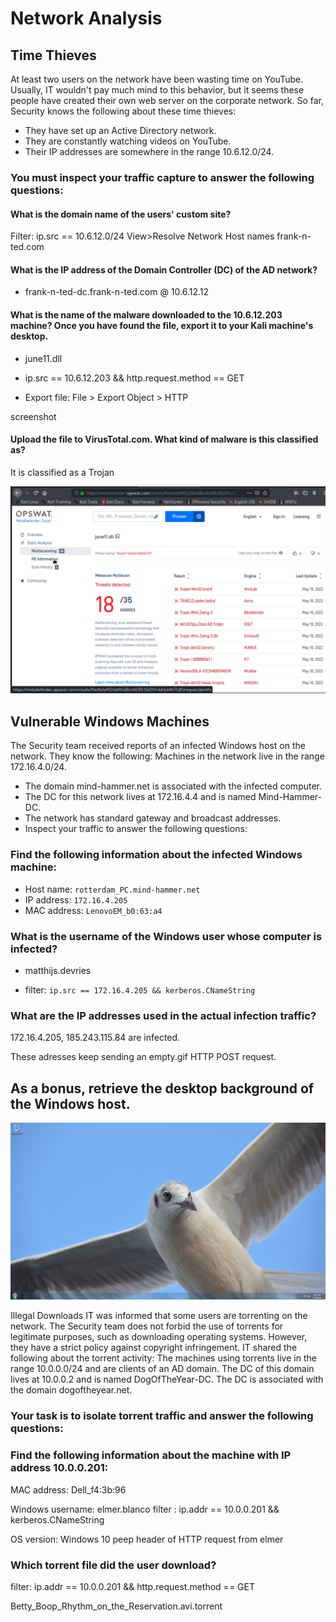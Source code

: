 # Network Analysis

## Time Thieves

At least two users on the network have been wasting time on YouTube. Usually, IT wouldn't pay much mind to this behavior, but it seems these people have created their own web server on the corporate network. So far, Security knows the following about these time thieves:
   
   - They have set up an Active Directory network.
   - They are constantly watching videos on YouTube.
   - Their IP addresses are somewhere in the range 10.6.12.0/24.

### You must inspect your traffic capture to answer the following questions:

 #### What is the domain name of the users' custom site?

 Filter: ip.src == 10.6.12.0/24 
 View>Resolve Network Host names 
 frank-n-ted.com
 
 #### What is the IP address of the Domain Controller (DC) of the AD network?

   - frank-n-ted-dc.frank-n-ted.com @ 10.6.12.12

 #### What is the name of the malware downloaded to the 10.6.12.203 machine? Once you have found the file, export it to your Kali machine's desktop.

   - june11.dll
   
   - ip.src == 10.6.12.203 && http.request.method == GET
 
   - Export file: File > Export Object > HTTP

screenshot

 
 #### Upload the file to VirusTotal.com. What kind of malware is this classified as?
 
 It is classified as a Trojan
 
 ![Virus Analysis](/Images/VirusTotal.png)
 
## Vulnerable Windows Machines
The Security team received reports of an infected Windows host on the network. They know the following:
Machines in the network live in the range 172.16.4.0/24.
  - The domain mind-hammer.net is associated with the infected computer.
  - The DC for this network lives at 172.16.4.4 and is named Mind-Hammer-DC.
  - The network has standard gateway and broadcast addresses.
  - Inspect your traffic to answer the following questions:
### Find the following information about the infected Windows machine:

   - Host name: `rotterdam_PC.mind-hammer.net`
   - IP address: `172.16.4.205`
   - MAC address: `LenovoEM_b0:63:a4`

### What is the username of the Windows user whose computer is infected?

   - matthijs.devries

   - filter: `ip.src == 172.16.4.205 && kerberos.CNameString`
 
### What are the IP addresses used in the actual infection traffic?
 
 172.16.4.205, 185.243.115.84 are infected. 
 
 These adresses keep sending an empty.gif HTTP POST request. 
 
 
## As a bonus, retrieve the desktop background of the Windows host.

![Desktop Image](Images/desktop-background)

Illegal Downloads
IT was informed that some users are torrenting on the network. The Security team does not forbid the use of torrents for legitimate purposes, such as downloading operating systems. However, they have a strict policy against copyright infringement.
IT shared the following about the torrent activity:
The machines using torrents live in the range 10.0.0.0/24 and are clients of an AD domain.
The DC of this domain lives at 10.0.0.2 and is named DogOfTheYear-DC.
The DC is associated with the domain dogoftheyear.net.

### Your task is to isolate torrent traffic and answer the following questions:

### Find the following information about the machine with IP address 10.0.0.201:

MAC address: Dell_f4:3b:96

Windows username: elmer.blanco filter : ip.addr == 10.0.0.201 && kerberos.CNameString

OS version: Windows 10 peep header of HTTP request from elmer

### Which torrent file did the user download?

filter: ip.addr == 10.0.0.201 && http.request.method == GET

Betty_Boop_Rhythm_on_the_Reservation.avi.torrent

